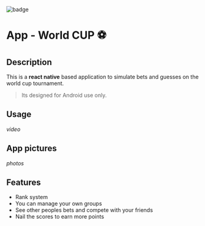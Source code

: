 ![badge](https://img.shields.io/static/v1?label=Development%20status%20&message=final%20details&color=green)

# App - World CUP ⚽

## Description

This is a **react native** based application to simulate bets and guesses on the world cup tournament.

> Its designed for Android use only.

## Usage

_video_

## App pictures

_photos_

<!-- ![picture 1](./screenshots/pic1_v2.0.png)   -->

## Features

- Rank system
- You can manage your own groups
- See other peoples bets and compete with your friends
- Nail the scores to earn more points
